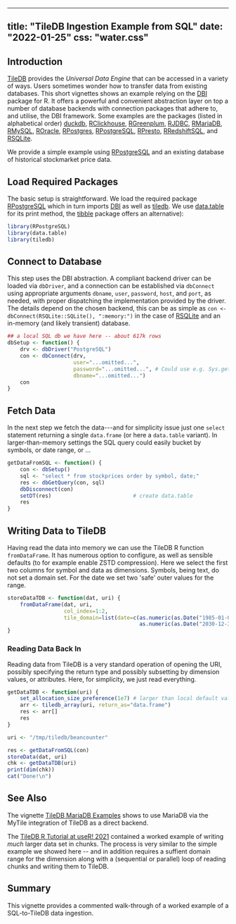 <!--
%\VignetteIndexEntry{Data Ingestion from SQL}
%\VignetteEngine{simplermarkdown::mdweave_to_html}
%\VignetteEncoding{UTF-8}
-->
---
title: "TileDB Ingestion Example from SQL"
date: "2022-01-25"
css: "water.css"
---

## Introduction

[TileDB](https://www.tiledb.com/) provides the _Universal Data Engine_ that can be accessed in a
variety of ways. Users sometimes wonder how to transfer data from existing databases.  This short
vignettes shows an example relying on the [DBI](https://cran.r-project.org/package=DBI) package for
R. It offers a powerful and convenient abstraction layer on top a number of database backends with
connection packages that adhere to, and utilise, the DBI framework.  Some examples are the packages
(listed in alphabetical order) [duckdb](https://cran.r-project.org/web/packages/duckdb/index.html),
[RClickhouse](https://cran.r-project.org/web/packages/RClickhouse/index.html),
[RGreenplum](https://cran.r-project.org/web/packages/RGreenplum/index.html),
[RJDBC](https://cran.r-project.org/web/packages/RJDBC/index.html),
[RMariaDB](https://cran.r-project.org/web/packages/RMariaDB/index.html),
[RMySQL](https://cran.r-project.org/web/packages/RMySQL/index.html),
[ROracle](https://cran.r-project.org/web/packages/ROracle/index.html),
[RPostgres](https://cran.r-project.org/web/packages/RPostgres/index.html),
[RPostgreSQL](https://cran.r-project.org/web/packages/RPostgreSQL/index.html),
[RPresto](https://cran.r-project.org/web/packages/RPresto/index.html),
[RRedshiftSQL](https://cran.r-project.org/web/packages/RRedshiftSQL/index.html), and
[RSQLite](https://cran.r-project.org/web/packages/RSQLite/index.html).

We provide a simple example using
[RPostgreSQL](https://cran.r-project.org/web/packages/RPostgreSQL/index.html) and an existing
database of historical stockmarket price data.

## Load Required Packages

The basic setup is straightforward. We load the required package
[RPostgreSQL](https://cran.r-project.org/web/packages/RPostgreSQL/index.html) which in turn imports
[DBI]([RPostgreSQL](https://cran.r-project.org/web/packages/DBI/index.html)) as well as
[tiledb](https://cran.r-project.org/web/packages/tiledb/index.html). We use
[data.table](https://cran.r-project.org/package=data.table) for its print method, the
[tibble](https://cran.r-project.org/package=tibble) package offers an alternative):

```r
library(RPostgreSQL)
library(data.table)
library(tiledb)
```

## Connect to Database

This step uses the DBI abstraction. A compliant backend driver can be loaded via `dbDriver`, and a
connection can be established via `dbConnect` using appropriate arguments `dbname`, `user`,
`password`, `host`, and `port`, as needed, with proper dispatching the implementation provided by
the driver.  The details depend on the chosen backend, this can be as simple as `con <-
dbConnect(RSQLite::SQLite(), ":memory:")` in the case of
[RSQLite](https://cran.r-project.org/web/packages/RSQLite/index.html) and an in-memory (and likely
transient) database.

```r
## a local SQL db we have here -- about 617k rows
dbSetup <- function() {
    drv <- dbDriver("PostgreSQL")
    con <- dbConnect(drv,
                     user="...omitted...",
                     password="...omitted...", # Could use e.g. Sys.getenv("DB_PASSWD")
                     dbname="...omitted...")
    con
}
```

## Fetch Data

In the next step we fetch the data---and for simplicity issue just one `select` statement returning
a single `data.frame` (or here a `data.table` variant). In larger-than-memory settings the SQL query
could easily bucket by symbols, or date range, or ...


```r
getDataFromSQL <- function() {
    con <- dbSetup()
    sql <- "select * from stockprices order by symbol, date;"
    res <- dbGetQuery(con, sql)
    dbDisconnect(con)
    setDT(res)                          # create data.table
    res
}
```

## Writing Data to TileDB

Having read the data into memory we can use the TileDB R function `fromDataFrame`. It has numerous
option to configure, as well as sensible defaults (to for example enable ZSTD compression). Here we
select the first two columns for symbol and data as dimensions. Symbols, being text, do not set a
domain set.  For the date we set two 'safe' outer values for the range.

```r
storeDataTDB <- function(dat, uri) {
    fromDataFrame(dat, uri,
                  col_index=1:2,
                  tile_domain=list(date=c(as.numeric(as.Date("1985-01-01")),
                                          as.numeric(as.Date("2030-12-31")))))
}
```

### Reading Data Back In

Reading data from TileDB is a very standard operation of opening the URI, possibly specifying the
return type and possibly subsetting by dimension values, or attributes.  Here, for simplicity,
we just read everything.

```r
getDataTDB <- function(uri) {
    set_allocation_size_preference(1e7) # larger than local default value
    arr <- tiledb_array(uri, return_as="data.frame")
    res <- arr[]
    res
}

uri <- "/tmp/tiledb/beancounter"

res <- getDataFromSQL(con)
storeData(dat, uri)
chk <- getDataTDB(uri)
print(dim(chk))
cat("Done!\n")
```


## See Also

The vignette [TileDB MariaDB Examples](tiledb-mariadb-examples.html) shows to
use MariaDB via the MyTile integration of TileDB as a direct backend.

The [TileDB R Tutorial at useR!
2021](https://github.com/TileDB-Inc/tiledb-r-tutorials/blob/master/2021-06-user-slides/) contained a
worked example of writing _much_ larger data set in chunks.  The process is very similar to the
simple example we showed here -- and in addition requires a suffient domain range for the dimension
along with a (sequential or parallel) loop of reading chunks and writing them to TileDB.

## Summary

This vignette provides a commented walk-through of a worked example of a SQL-to-TileDB data
ingestion.
